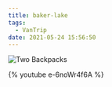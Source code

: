 ```yaml
---
title: baker-lake
tags:
  - VanTrip
date: 2021-05-24 15:56:50
---
```


![Two Backpacks](/images/two_backpacks.jpg)

{% youtube e-6noWr4f6A %}
